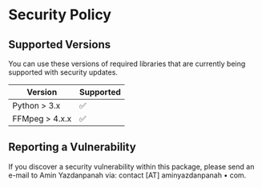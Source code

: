 # Security Policy

## Supported Versions

You can use these versions of required libraries that are currently being supported with security updates.

| Version              | Supported          |
| -------------------- | ------------------ |
| Python > 3.x         | :white_check_mark: |
| FFMpeg > 4.x.x       | :white_check_mark: |

## Reporting a Vulnerability

If you discover a security vulnerability within this package, please send an e-mail to Amin Yazdanpanah via: contact [AT] aminyazdanpanah • com.
